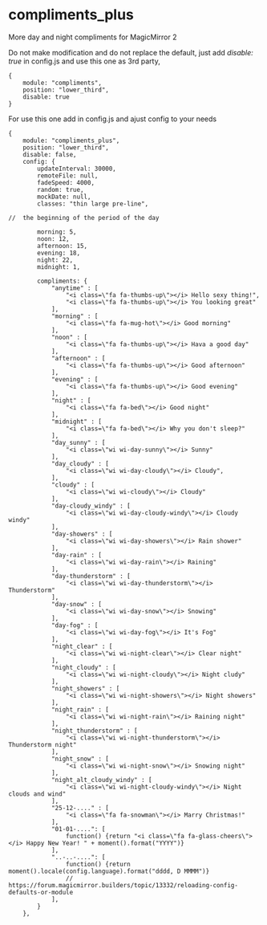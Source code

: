# compliments_plus
More day and night compliments for MagicMirror 2

Do not make modification and do not replace the default, just add <i>disable: true</i> in config.js and use this one as 3rd party,

	{
		module: "compliments",
		position: "lower_third",
		disable: true
	}

For use this one add in config.js and ajust config to your needs

	{
		module: "compliments_plus",
		position: "lower_third",
		disable: false,
		config: {
			updateInterval: 30000,
			remoteFile: null,
			fadeSpeed: 4000,
			random: true,
			mockDate: null,
			classes: "thin large pre-line",

	//	the beginning of the period of the day

			morning: 5,
			noon: 12,
			afternoon: 15,
			evening: 18,
			night: 22,
			midnight: 1,

			compliments: {
				"anytime" : [
					"<i class=\"fa fa-thumbs-up\"></i> Hello sexy thing!",
					"<i class=\"fa fa-thumbs-up\"></i> You looking great"
				],
				"morning" : [
					"<i class=\"fa fa-mug-hot\"></i> Good morning"
				],
				"noon" : [
					"<i class=\"fa fa-thumbs-up\"></i> Hava a good day"
				],
				"afternoon" : [
					"<i class=\"fa fa-thumbs-up\"></i> Good afternoon"
				],
				"evening" : [
					"<i class=\"fa fa-thumbs-up\"></i> Good evening"
				],
				"night" : [
					"<i class=\"fa fa-bed\"></i> Good night"
				],
				"midnight" : [
					"<i class=\"fa fa-bed\"></i> Why you don't sleep?"
				],
				"day_sunny" : [
					"<i class=\"wi wi-day-sunny\"></i> Sunny"
				],
				"day_cloudy" : [
					"<i class=\"wi wi-day-cloudy\"></i> Cloudy",
				],
				"cloudy" : [
					"<i class=\"wi wi-cloudy\"></i> Cloudy"
				],
				"day-cloudy_windy" : [
					"<i class=\"wi wi-day-cloudy-windy\"></i> Cloudy windy"
				],
				"day-showers" : [
					"<i class=\"wi wi-day-showers\"></i> Rain shower"
				],
				"day-rain" : [
					"<i class=\"wi wi-day-rain\"></i> Raining"
				],
				"day-thunderstorm" : [
					"<i class=\"wi wi-day-thunderstorm\"></i> Thunderstorm"
				],
				"day-snow" : [
					"<i class=\"wi wi-day-snow\"></i> Snowing"
				],
				"day-fog" : [
					"<i class=\"wi wi-day-fog\"></i> It's Fog"
				],
				"night_clear" : [
					"<i class=\"wi wi-night-clear\"></i> Clear night"
				],
				"night_cloudy" : [
					"<i class=\"wi wi-night-cloudy\"></i> Night cludy"
				],
				"night_showers" : [
					"<i class=\"wi wi-night-showers\"></i> Night showers"
				],
				"night_rain" : [
					"<i class=\"wi wi-night-rain\"></i> Raining night"
				],
				"night_thunderstorm" : [
					"<i class=\"wi wi-night-thunderstorm\"></i> Thunderstorm night"
				],
				"night_snow" : [
					"<i class=\"wi wi-night-snow\"></i> Snowing night"
				],
				"night_alt_cloudy_windy" : [
					"<i class=\"wi wi-night-cloudy-windy\"></i> Night clouds and wind"
				], 
				"25-12-...." : [
					"<i class=\"fa fa-snowman\"></i> Marry Christmas!"
				],
				"01-01-....": [
					function() {return "<i class=\"fa fa-glass-cheers\"></i> Happy New Year! " + moment().format("YYYY")}
				],
				"..-..-....": [
					function() {return moment().locale(config.language).format("dddd, D MMMM")}
					// https://forum.magicmirror.builders/topic/13332/reloading-config-defaults-or-module
				],
			}
		},
